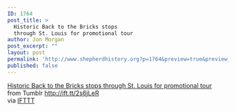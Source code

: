 ```yaml
---
ID: 1764
post_title: >
  Historic Back to the Bricks stops
  through St. Louis for promotional tour
author: Jon Morgan
post_excerpt: ""
layout: post
permalink: 'http://www.shepherdhistory.org?p=1764&preview=true&preview_id=1764'
published: false
---
```

<a href="http://ift.tt/2t3Xbkg">Historic Back to the Bricks stops through St. Louis for promotional tour</a><br>
from Tumblr http://ift.tt/2s6jLeR<br>
via <a href="http://ift.tt/1c4nCfM">IFTTT</a>